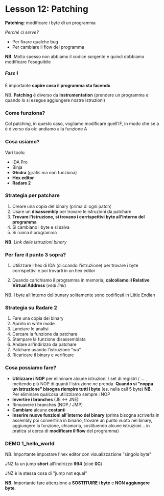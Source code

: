 # Lesson 12: Patching
**Patching**: modificare i byte di un programma

*Perchè ci serve?*
- Per fixare qualche bug
- Per cambiare il flow del programma

**NB**. Molto spesso non abbiamo il codice sorgente e quindi dobbiamo modificare l'eseguibile

##### Fase 1
È importante **capire cosa il programma sta facendo**.

NB. **Patching** è diverso da **Instrumentation** (prendere un programma e quando lo si esegue aggiungere nostre istruzioni)

### Come funziona?
Col patching, in questo caso, vogliamo modificare quell'IF, in modo che se a è diverso da ok: andiamo alla funzione A

### Cosa usiamo?
Vari tools:
- IDA Pro
- Binja
- **Ghidra** (gratis ma non funziona)
- **Hex editor**
- **Radare 2** 

### Strategia per patchare
1. Creare una copia del binary (prima di ogni patch)
2. Usare un **disassembly** per trovare le istruzioni da patchare
3. **Trovare l'istruzione, si trovano i corrispettivi byte all'interno del programma**
4. Si cambiano i byte e si salva
5. Si runna il programma

**NB**. *Link delle istruzioni binary*

### Per fare il punto 3 sopra?
1. Utilizzare l'hex di IDA (cliccando l'istruzione) per trovare i byte corrispettivi e poi trovarli in un hex editor

2. Quando carichiamo il programma in memoria, **calcoliamo il Relative Virtual Address** (*vedi link*)

NB. I byte all'interno del bunary solitamente sono codificati in Little Endian

### Strategia su Radare 2
1. Fare una copia del binary
2. Aprirlo in write mode
3. Lanciare le analisi
4. Cercare la funzione da patchare
5. Stampare la funzione disassemblata
6. Andare all'indirizzo da patchare
7. Patchare usando l'istruzione "wa"
8. Ricaricare il binary e verificare


### Cosa possiamo fare?
- **Utilizzare i NOP** per eliminare alcune istruzioni / set di registri / ... , mettendo più NOP di quanti l'istruzione ne prenda. **Quando si "noppa un istruzione" bisogna riempire tutti i byte** (es. nella call 5 byte)
**NB**. Per eliminare qualcosa utilizziamo sempre i NOP
- **Invertire i branches** (JE <-> JNE)
- Rimuovere i branches (NOP / JMP)
- **Cambiare** alcune **costanti**
- **Inserire nuove funzioni all'interno del binary** (prima bisogna scriverla in assembly poi convertirla in binario, trovare un punto vuoto nel binary, aggiungere la funzione, chiamarla, sostituendo alcune istruzioni... in pratica si cerca di **modificare il flow** del programma)

### DEMO 1_hello_world

NB. Importante impostare l'hex editor con visualizzazione "singolo byte"

JNZ fa un jump **short** all'indirizzo **994** (cioè **0C**)

JNZ è la stessa cosa di  "jump not equal"


**NB**. Importante fare attenzione a **SOSTITUIRE i byte** e **NON aggiungere byte**.